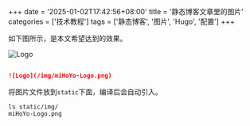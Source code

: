 +++
date = '2025-01-02T17:42:56+08:00'
title = '静态博客文章里的图片'
categories = ['技术教程']
tags = ['静态博客', '图片', 'Hugo', '配置']
+++

如下图所示，是本文希望达到的效果。

![Logo](/img/miHoYo-Logo.png)

```markdown

![Logo](/img/miHoYo-Logo.png)

```

将图片文件放到`static`下面，编译后会自动引入。

```shell
ls static/img/
miHoYo-Logo.png
```
